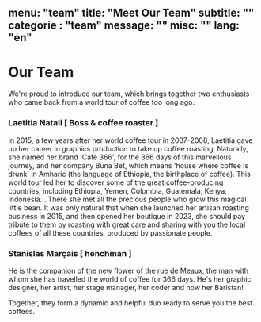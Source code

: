 		
menu: "team"
title: "Meet Our Team"
subtitle: ""
categorie : "team"
message: ""
misc: ""
lang: "en"
---
# Our Team

We're proud to introduce our team, which brings together two enthusiasts who came back from a world tour of coffee too long ago.  

### Laetitia Natali [ Boss & coffee roaster ]

In 2015, a few years after her world coffee tour in 2007-2008, Laetitia gave up her career in graphics production to take up coffee roasting. Naturally, she named her brand 'Café 366', for the 366 days of this marvellous journey, and her company Buna Bet, which means 'house where coffee is drunk' in Amharic (the language of Ethiopia, the birthplace of coffee).
This world tour led her to discover some of the great coffee-producing countries, including Ethiopia, Yemen, Colombia, Guatemala, Kenya, Indonesia... There she met all the precious people who grow this magical little bean. It was only natural that when she launched her artisan roasting business in 2015, and then opened her boutique in 2023, she should pay tribute to them by roasting with great care and sharing with you the local coffees of all these countries, produced by passionate people.

### Stanislas Marçais [ henchman ]

He is the companion of the new flower of the rue de Meaux, the man with whom she has travelled the world of coffee for 366 days. He's her graphic designer, her artist, her stage manager, her coder and now her Baristan!

Together, they form a dynamic and helpful duo ready to serve you the best coffees.